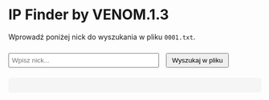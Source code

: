 # IP Finder by VENOM.1.3

Wprowadź poniżej nick do wyszukania w pliku `0001.txt`.

<input type="text" id="searchTerm" placeholder="Wpisz nick..." style="width: 300px; padding: 5px; margin-top: 10px;">
<button onclick="searchInFile()" style="padding: 5px 10px; cursor: pointer; margin-left: 10px;">Wyszukaj w pliku</button>

<pre id="results" style="background: #f5f5f5; padding: 15px; border-radius: 5px; margin-top: 20px; max-height: 300px; overflow-y: auto;"></pre>

<script>
// Funkcja do wyszukiwania w pliku 0001.txt z GitHuba
async function searchInFile() {
    const searchTerm = document.getElementById('searchTerm').value.trim();
    const resultsArea = document.getElementById('results');
    resultsArea.textContent = ""; // Czyszczenie wyników

    if (!searchTerm) {
        alert("Podaj słowo do wyszukania.");
        return;
    }

    try {
        // Wczytywanie zawartości pliku z cache
        const response = await fetch('https://raw.githubusercontent.com/XVENON4X/IPfinderka/refs/heads/main/0001.txt', { cache: 'force-cache' });
        
        if (!response.ok) {
            resultsArea.textContent = "Nie można otworzyć pliku 0001.txt";
            return;
        }
        
        const fileContent = await response.text();
        const lines = fileContent.split('\n');
        let found = false;

        // Optymalizacja wyszukiwania: Przerwij po znalezieniu pierwszego dopasowania
        for (let index = 0; index < lines.length; index++) {
            const line = lines[index];
            if (line.toLowerCase().includes(searchTerm.toLowerCase())) {
                resultsArea.textContent = `Linia ${index + 1}: ${line}`;
                found = true;
                break; // Przerwij pętlę po znalezieniu
            }
        }

        if (!found) {
            resultsArea.textContent = "Nie znaleziono takiego nicku.";
        }
    } catch (error) {
        resultsArea.textContent = "Wystąpił błąd: " + error.message;
    }
}
</script>
